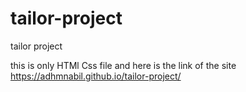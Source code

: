 # tailor-project
tailor project


this is only HTMl Css file and here is the link of the site  https://adhmnabil.github.io/tailor-project/
